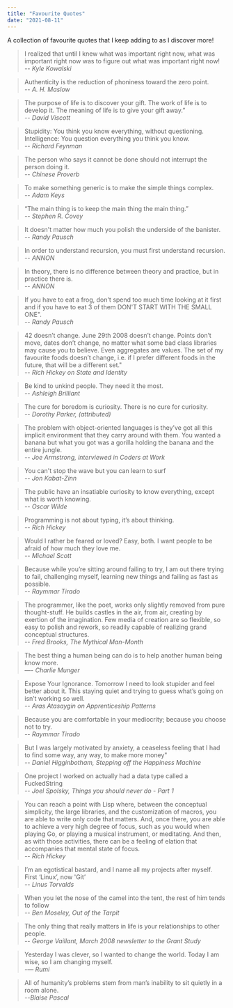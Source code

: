 ```yaml
---
title: "Favourite Quotes"
date: "2021-08-11"
---
```


A collection of favourite quotes that I keep adding to as I discover more!

<!-- end -->

> I realized that until I knew what was important right now, what was important
> right now was to figure out what was important right now!
> <br/>-- <cite>Kyle Kowalski</cite>

> Authenticity is the reduction of phoniness toward the zero point.
> <br/>-- <cite>A. H. Maslow</cite>

> The purpose of life is to discover your gift. The work of life is to develop
> it. The meaning of life is to give your gift away.”
> <br/>-- <cite>David Viscott</cite>

> Stupidity: You think you know everything, without questioning. Intelligence:
> You question everything you think you know.
> <br/>-- <cite>Richard Feynman</cite>

> The person who says it cannot be done should not interrupt the person doing
> it.
> <br/>-- <cite>Chinese Proverb</cite>

> To make something generic is to make the simple things complex.
> <br/>-- <cite>Adam Keys</cite>

> “The main thing is to keep the main thing the main thing.”
> <br/>-- <cite>Stephen R. Covey</cite>

> It doesn't matter how much you polish the underside of the banister.
> <br/>-- <cite>Randy Pausch</cite>

> In order to understand recursion, you must first understand recursion.
> <br/>-- <cite>ANNON</cite>

> In theory, there is no difference between theory and practice, but in practice
> there is.
> <br/>-- <cite>ANNON</cite>

> If you have to eat a frog, don't spend too much time looking at it first and
> if you have to eat 3 of them DON'T START WITH THE SMALL ONE".
> <br/>-- <cite>Randy Pausch</cite>

> 42 doesn’t change. June 29th 2008 doesn’t change. Points don’t move, dates don’t change, no matter what some bad class libraries may cause you to believe. Even aggregates are values. The set of my favourite foods doesn’t change, i.e. if I prefer different foods in the future, that will be a different set."
> <br/>-- <cite>Rich Hickey on State and Identity</cite>

> Be kind to unkind people. They need it the most.
> <br/>-- <cite>Ashleigh Brilliant</cite>

> The cure for boredom is curiosity. There is no cure for curiosity.
> <br/>-- <cite>Dorothy Parker, (attributed)</cite>

> The problem with object-oriented languages is they’ve got all this implicit environment that they carry around with them. You wanted a banana but what you got was a gorilla holding the banana and the entire jungle.
> <br/>-- <cite>Joe Armstrong, interviewed in Coders at Work</cite>

> You can't stop the wave but you can learn to surf
> <br/>-- <cite>Jon Kabat-Zinn</cite>

> The public have an insatiable curiosity to know everything, except what is
> worth knowing. <br/>-- <cite>Oscar Wilde</cite>

> Programming is not about typing, it’s about thinking.
> <br/>-- <cite>Rich Hickey</cite>

> Would I rather be feared or loved? Easy, both. I want people to be afraid of how much they love me.
> <br/>-- <cite> Michael Scott</cite>

> Because while you’re sitting around failing to try, I am out there trying to fail, challenging myself, learning new things and failing as fast as possible.
> <br/>-- <cite>Raymmar Tirado</cite>

> The programmer, like the poet, works only slightly removed from pure thought-stuff. He builds castles in the air, from air, creating by exertion of the imagination. Few media of creation are so flexible, so easy to polish and rework, so readily capable of realizing grand conceptual structures.
> <br/>-- <cite>Fred Brooks, The Mythical Man-Month</cite>

> The best thing a human being can do is to help another human being know more.
> <br/>—- <cite>Charlie Munger</cite>

> Expose Your Ignorance. Tomorrow I need to look stupider and feel better about it. This staying quiet and trying to guess what’s going on isn’t working so well.
> <br/>-- <cite>Aras Atasaygin on Apprenticeship Patterns</cite>

> Because you are comfortable in your mediocrity; because you choose not to try.
> <br/>-- <cite>Raymmar Tirado</cite>

> But I was largely motivated by anxiety, a ceaseless feeling that I had to find some way, any way, to make more money"
> <br/>-- <cite>Daniel Higginbotham, Stepping off the Happiness Machine</cite>

> One project I worked on actually had a data type called a FuckedString
> <br/>-- <cite>Joel Spolsky, Things you should never do - Part 1</cite>

> You can reach a point with Lisp where, between the conceptual simplicity, the large libraries, and the customization of macros, you are able to write only code that matters. And, once there, you are able to achieve a very high degree of focus, such as you would when playing Go, or playing a musical instrument, or meditating. And then, as with those activities, there can be a feeling of elation that accompanies that mental state of focus.
> <br/>-- <cite>Rich Hickey</cite>

> I’m an egotistical bastard, and I name all my projects after myself. First ‘Linux’, now 'Git’
> <br/>-- <cite>Linus Torvalds</cite>

> When you let the nose of the camel into the tent, the rest of him tends to follow
> <br/>-- <cite>Ben Moseley, Out of the Tarpit</cite>

> The only thing that really matters in life is your relationships to other people.
> <br/>-- <cite>George Vaillant, March 2008 newsletter to the Grant Study</cite>

> Yesterday I was clever, so I wanted to change the world. Today I am wise, so I
> am changing myself. <br/>-— <cite>Rumi</cite>

> All of humanity’s problems stem from man’s inability to sit quietly in a room
> alone. <br/>--<cite>Blaise Pascal</cite>
